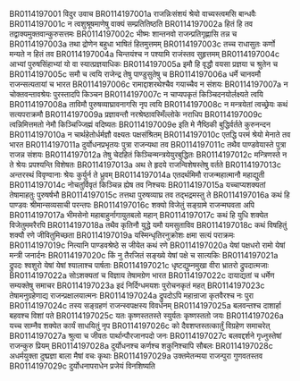 BR0114197001	विदुर उवाच
BR0114197001a	राजन्निःसंशयं श्रेयो वाच्यस्त्वमसि बान्धवैः
BR0114197001c	न त्वशुश्रूषमाणेषु वाक्यं सम्प्रतितिष्ठति
BR0114197002a	हितं हि तव तद्वाक्यमुक्तवान्कुरुसत्तमः
BR0114197002c	भीष्मः शान्तनवो राजन्प्रतिगृह्णासि तन्न च
BR0114197003a	तथा द्रोणेन बहुधा भाषितं हितमुत्तमम्
BR0114197003c	तच्च राधासुतः कर्णो मन्यते न हितं तव
BR0114197004a	चिन्तयंश्च न पश्यामि राजंस्तव सुहृत्तमम्
BR0114197004c	आभ्यां पुरुषसिंहाभ्यां यो वा स्यात्प्रज्ञयाधिकः
BR0114197005a	इमौ हि वृद्धौ वयसा प्रज्ञया च श्रुतेन च
BR0114197005c	समौ च त्वयि राजेन्द्र तेषु पाण्डुसुतेषु च
BR0114197006a	धर्मे चानवमौ राजन्सत्यतायां च भारत
BR0114197006c	रामाद्दाशरथेश्चैव गयाच्चैव न संशयः
BR0114197007a	न चोक्तवन्तावश्रेयः पुरस्तादपि किञ्चन
BR0114197007c	न चाप्यपकृतं किञ्चिदनयोर्लक्ष्यते त्वयि
BR0114197008a	ताविमौ पुरुषव्याघ्रावनागसि नृप त्वयि
BR0114197008c	न मन्त्रयेतां त्वच्छ्रेयः कथं सत्यपराक्रमौ
BR0114197009a	प्रज्ञावन्तौ नरश्रेष्ठावस्मिँल्लोके नराधिप
BR0114197009c	त्वन्निमित्तमतो नेमौ किञ्चिज्जिह्मं वदिष्यतः
BR0114197009e	इति मे नैष्ठिकी बुद्धिर्वर्तते कुरुनन्दन
BR0114197010a	न चार्थहेतोर्धर्मज्ञौ वक्ष्यतः पक्षसंश्रितम्
BR0114197010c	एतद्धि परमं श्रेयो मेनाते तव भारत
BR0114197011a	दुर्योधनप्रभृतयः पुत्रा राजन्यथा तव
BR0114197011c	तथैव पाण्डवेयास्ते पुत्रा राजन्न संशयः
BR0114197012a	तेषु चेदहितं किञ्चिन्मन्त्रयेयुरबुद्धितः
BR0114197012c	मन्त्रिणस्ते न ते श्रेयः प्रपश्यन्ति विशेषतः
BR0114197013a	अथ ते हृदये राजन्विशेषस्तेषु वर्तते
BR0114197013c	अन्तरस्थं विवृण्वानाः श्रेयः कुर्युर्न ते ध्रुवम्
BR0114197014a	एतदर्थमिमौ राजन्महात्मानौ महाद्युती
BR0114197014c	नोचतुर्विवृतं किञ्चिन्न ह्येष तव निश्चयः
BR0114197015a	यच्चाप्यशक्यतां तेषामाहतुः पुरुषर्षभौ
BR0114197015c	तत्तथा पुरुषव्याघ्र तव तद्भद्रमस्तु ते
BR0114197016a	कथं हि पाण्डवः श्रीमान्सव्यसाची परन्तपः
BR0114197016c	शक्यो विजेतुं सङ्ग्रामे राजन्मघवता अपि
BR0114197017a	भीमसेनो महाबाहुर्नागायुतबलो महान्
BR0114197017c	कथं हि युधि शक्येत विजेतुममरैरपि
BR0114197018a	तथैव कृतिनौ युद्धे यमौ यमसुताविव
BR0114197018c	कथं विषहितुं शक्यौ रणे जीवितुमिच्छता
BR0114197019a	यस्मिन्धृतिरनुक्रोशः क्षमा सत्यं पराक्रमः
BR0114197019c	नित्यानि पाण्डवश्रेष्ठे स जीयेत कथं रणे
BR0114197020a	येषां पक्षधरो रामो येषां मन्त्री जनार्दनः
BR0114197020c	किं नु तैरजितं सङ्ख्ये येषां पक्षे च सात्यकिः
BR0114197021a	द्रुपदः श्वशुरो येषां येषां श्यालाश्च पार्षताः
BR0114197021c	धृष्टद्युम्नमुखा वीरा भ्रातरो द्रुपदात्मजाः
BR0114197022a	सोऽशक्यतां च विज्ञाय तेषामग्रेण भारत
BR0114197022c	दायाद्यतां च धर्मेण सम्यक्तेषु समाचर
BR0114197023a	इदं निर्दिग्धमयशः पुरोचनकृतं महत्
BR0114197023c	तेषामनुग्रहेणाद्य राजन्प्रक्षालयात्मनः
BR0114197024a	द्रुपदोऽपि महान्राजा कृतवैरश्च नः पुरा
BR0114197024c	तस्य सङ्ग्रहणं राजन्स्वपक्षस्य विवर्धनम्
BR0114197025a	बलवन्तश्च दाशार्हा बहवश्च विशां पते
BR0114197025c	यतः कृष्णस्ततस्ते स्युर्यतः कृष्णस्ततो जयः
BR0114197026a	यच्च साम्नैव शक्येत कार्यं साधयितुं नृप
BR0114197026c	को दैवशप्तस्तत्कार्तुं विग्रहेण समाचरेत्
BR0114197027a	श्रुत्वा च जीवतः पार्थान्पौरजानपदो जनः
BR0114197027c	बलवद्दर्शने गृध्नुस्तेषां राजन्कुरु प्रियम्
BR0114197028a	दुर्योधनश्च कर्णश्च शकुनिश्चापि सौबलः
BR0114197028c	अधर्मयुक्ता दुष्प्रज्ञा बाला मैषां वचः कृथाः
BR0114197029a	उक्तमेतन्मया राजन्पुरा गुणवतस्तव
BR0114197029c	दुर्योधनापराधेन प्रजेयं विनशिष्यति
